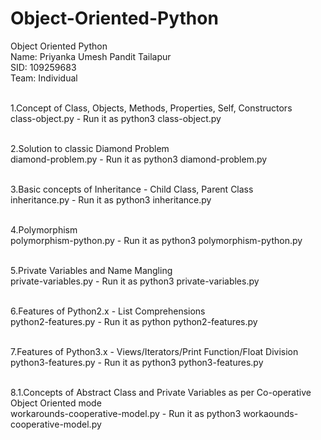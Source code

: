 # Object-Oriented-Python
Object Oriented Python
</br>
Name: Priyanka Umesh Pandit Tailapur </br>
SID:  109259683 </br>
Team: Individual </br>
</br>

1.Concept of Class, Objects, Methods, Properties, Self, Constructors </br>
class-object.py - Run it as python3 class-object.py </br>
</br>

2.Solution to classic Diamond Problem </br>
diamond-problem.py - Run it as python3 diamond-problem.py </br>
</br>

3.Basic concepts of Inheritance - Child Class, Parent Class </br>
inheritance.py - Run it as python3 inheritance.py </br>
</br>

4.Polymorphism</br>
polymorphism-python.py - Run it as python3 polymorphism-python.py </br>
</br>

5.Private Variables and Name Mangling </br>
private-variables.py - Run it as python3 private-variables.py</br>
</br>

6.Features of Python2.x - List Comprehensions </br>
python2-features.py - Run it as python python2-features.py </br>
</br>

7.Features of Python3.x - Views/Iterators/Print Function/Float Division </br>
python3-features.py - Run it as python3 python3-features.py </br>
</br>

8.1.Concepts of Abstract Class and Private Variables as per Co-operative Object Oriented mode</br>
workarounds-cooperative-model.py - Run it as python3 workaounds-cooperative-model.py </br>


